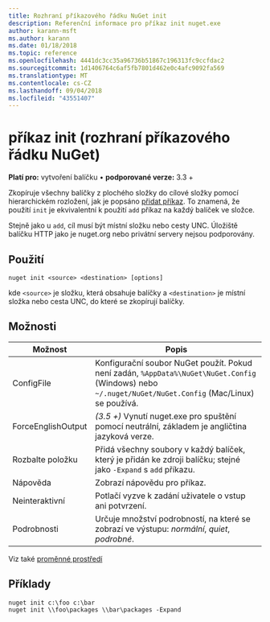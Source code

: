 ```yaml
---
title: Rozhraní příkazového řádku NuGet init
description: Referenční informace pro příkaz init nuget.exe
author: karann-msft
ms.author: karann
ms.date: 01/18/2018
ms.topic: reference
ms.openlocfilehash: 4441dc3cc35a96736b51867c196313fc9ccfdac2
ms.sourcegitcommit: 1d1406764c6af5fb7801d462e0c4afc9092fa569
ms.translationtype: MT
ms.contentlocale: cs-CZ
ms.lasthandoff: 09/04/2018
ms.locfileid: "43551407"
---
```

# <a name="init-command-nuget-cli"></a>příkaz init (rozhraní příkazového řádku NuGet)

**Platí pro:** vytvoření balíčku &bullet; **podporované verze:** 3.3 +

Zkopíruje všechny balíčky z plochého složky do cílové složky pomocí hierarchickém rozložení, jak je popsáno [přidat příkaz](cli-ref-add.md). To znamená, že použití `init` je ekvivalentní k použití `add` příkaz na každý balíček ve složce.

Stejně jako u `add`, cíl musí být místní složku nebo cesty UNC. Úložiště balíčku HTTP jako je nuget.org nebo privátní servery nejsou podporovány.

## <a name="usage"></a>Použití

```cli
nuget init <source> <destination> [options]
```

kde `<source>` je složku, která obsahuje balíčky a `<destination>` je místní složka nebo cesta UNC, do které se zkopírují balíčky.

## <a name="options"></a>Možnosti

| Možnost | Popis |
| --- | --- |
| ConfigFile | Konfigurační soubor NuGet použít. Pokud není zadán, `%AppData%\NuGet\NuGet.Config` (Windows) nebo `~/.nuget/NuGet/NuGet.Config` (Mac/Linux) se používá.|
| ForceEnglishOutput | *(3.5 +)*  Vynutí nuget.exe pro spuštění pomocí neutrální, základem je angličtina jazyková verze. |
| Rozbalte položku | Přidá všechny soubory v každý balíček, který je přidán ke zdroji balíčku; stejné jako `-Expand` s `add` příkazu. |
| Nápověda | Zobrazí nápovědu pro příkaz. |
| Neinteraktivní | Potlačí vyzve k zadání uživatele o vstup ani potvrzení. |
| Podrobnosti | Určuje množství podrobností, na které se zobrazí ve výstupu: *normální*, *quiet*, *podrobné*. |

Viz také [proměnné prostředí](cli-ref-environment-variables.md)

## <a name="examples"></a>Příklady

```cli
nuget init c:\foo c:\bar
nuget init \\foo\packages \\bar\packages -Expand
```
